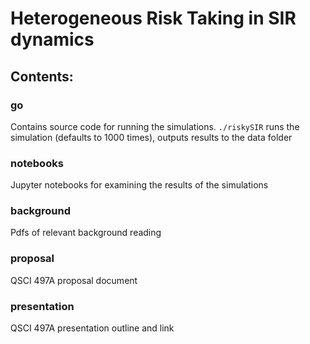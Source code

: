 # Heterogeneous Risk Taking in SIR dynamics

## Contents:

### go
Contains source code for running the simulations.
`./riskySIR`
runs the simulation (defaults to 1000 times), outputs results to the
data folder

### notebooks
Jupyter notebooks for examining the results of the simulations

### background
Pdfs of relevant background reading

### proposal
QSCI 497A proposal document

### presentation
QSCI 497A presentation outline and link
